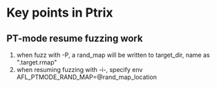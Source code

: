 # Key points in Ptrix


## PT-mode resume fuzzing work

1. when fuzz with -P, a rand_map will be written to target_dir, name as ".target.rmap"
2. when resuming fuzzing with -i-, specify env AFL_PTMODE_RAND_MAP=@rand_map_location
